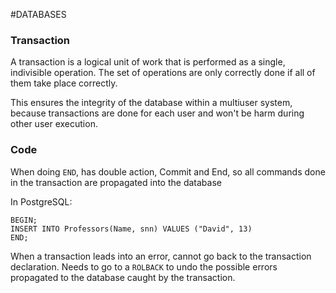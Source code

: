 #DATABASES 

### Transaction

A transaction is a logical unit of work that is performed as a single, indivisible operation. 
The set of operations are only correctly done if all of them take place correctly. 

This ensures the integrity of the database within a multiuser system, because transactions are done for each user and won't be harm during other user execution. 

### Code

When doing `END`, has double action, Commit and End, so all commands done in the transaction are propagated into the database

In PostgreSQL: 

```PostgreSQL
BEGIN; 
INSERT INTO Professors(Name, snn) VALUES ("David", 13)
END; 
```

When a transaction leads into an error, cannot go back to the transaction declaration. Needs to go to a `ROLBACK` to undo the possible errors propagated to the database caught by the transaction. 